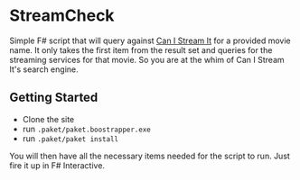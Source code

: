 StreamCheck
===

Simple F# script that will query against [Can I Stream It](http://canistream.it) for a provided movie name. It only takes the first item from the result set and queries for the streaming services for that movie. So you are at the whim of Can I Stream It's search engine. 

Getting Started
---

 * Clone the site
 * run `.paket/paket.boostrapper.exe`
 * run `.paket/paket install`

You will then have all the necessary items needed for the script to run. Just fire it up in F# Interactive.


